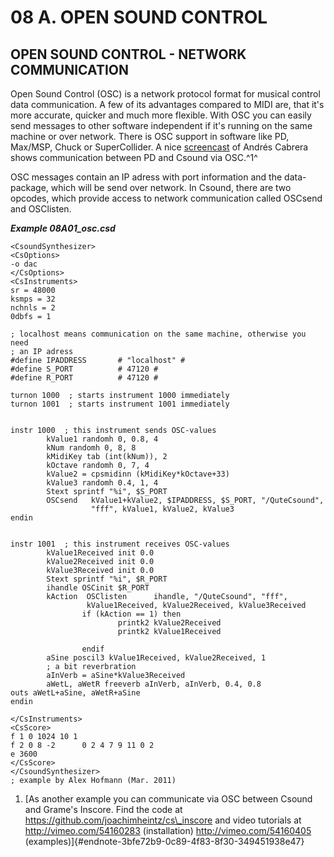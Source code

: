 08 A. OPEN SOUND CONTROL
========================

OPEN SOUND CONTROL - NETWORK COMMUNICATION
------------------------------------------

Open Sound Control (OSC) is a network protocol format for musical
control data communication. A few of its advantages compared to MIDI
are, that it\'s more accurate, quicker and much more flexible. With OSC
you can easily send messages to other software independent if it\'s
running on the same machine or over network. There is OSC support in
software like PD, Max/MSP, Chuck or SuperCollider. A nice
[screencast](http://www.youtube.com/watch?v=JX1C3TqP_9Y) of Andrés
Cabrera shows communication between PD and Csound via OSC.^1^ 

OSC messages contain an IP adress with port information and the
data-package, which will be send over network. In Csound, there are two
opcodes, which provide access to network communication called OSCsend
and OSClisten.

***Example 08A01\_osc.csd***

    <CsoundSynthesizer>
    <CsOptions>
    -o dac
    </CsOptions>
    <CsInstruments>
    sr = 48000
    ksmps = 32
    nchnls = 2
    0dbfs = 1

    ; localhost means communication on the same machine, otherwise you need
    ; an IP adress
    #define IPADDRESS       # "localhost" #
    #define S_PORT          # 47120 #
    #define R_PORT          # 47120 #

    turnon 1000  ; starts instrument 1000 immediately
    turnon 1001  ; starts instrument 1001 immediately
            

    instr 1000  ; this instrument sends OSC-values
            kValue1 randomh 0, 0.8, 4
            kNum randomh 0, 8, 8
            kMidiKey tab (int(kNum)), 2
            kOctave randomh 0, 7, 4
            kValue2 = cpsmidinn (kMidiKey*kOctave+33)
            kValue3 randomh 0.4, 1, 4
            Stext sprintf "%i", $S_PORT
            OSCsend   kValue1+kValue2, $IPADDRESS, $S_PORT, "/QuteCsound",
                      "fff", kValue1, kValue2, kValue3
    endin


    instr 1001  ; this instrument receives OSC-values       
            kValue1Received init 0.0
            kValue2Received init 0.0
            kValue3Received init 0.0
            Stext sprintf "%i", $R_PORT
            ihandle OSCinit $R_PORT
            kAction  OSClisten      ihandle, "/QuteCsound", "fff",
                     kValue1Received, kValue2Received, kValue3Received
                    if (kAction == 1) then  
                            printk2 kValue2Received
                            printk2 kValue1Received
                            
                    endif
            aSine poscil3 kValue1Received, kValue2Received, 1
            ; a bit reverbration
            aInVerb = aSine*kValue3Received
            aWetL, aWetR freeverb aInVerb, aInVerb, 0.4, 0.8
    outs aWetL+aSine, aWetR+aSine
    endin

    </CsInstruments>
    <CsScore>
    f 1 0 1024 10 1
    f 2 0 8 -2      0 2 4 7 9 11 0 2
    e 3600
    </CsScore>
    </CsoundSynthesizer>
    ; example by Alex Hofmann (Mar. 2011)

1.  [As another example you can communicate via OSC between Csound and
    Grame\'s Inscore. Find the code at
    https://github.com/joachimheintz/cs\_inscore and video tutorials at
    http://vimeo.com/54160283 (installation) http://vimeo.com/54160405
    (examples)]{#endnote-3bfe72b9-0c89-4f83-8f30-349451938e47}
